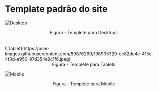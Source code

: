 # Template padrão do site
![Desktop](https://user-images.githubusercontent.com/89876269/198905211-c9ddc55b-eec4-45c0-a168-dc9d8cedd958.jpeg)
<center>Figura - Templete para Desktops</center><br><br>
![Tablet](https://user-images.githubusercontent.com/89876269/198905329-ec82dc4c-415c-4f3d-a950-97d354e9c1f6.jpeg)
<center>Figura - Templete para Tablets</center>




![Mobile](https://user-images.githubusercontent.com/89876269/198905243-6392537b-cfcf-428f-8a85-c709596efce5.jpeg)
<center>Figura - Templete para Mobile</center>

